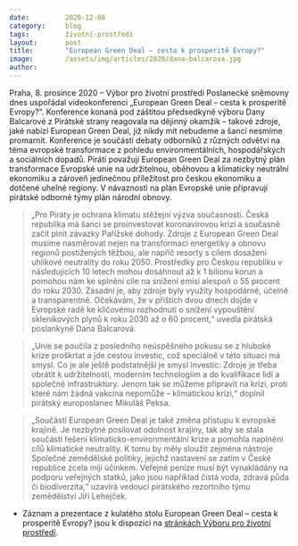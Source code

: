 ```yaml
---
date:         2020-12-08
category:     blog
tags:         životní-prostředí
layout:       post
title:        "European Green Deal – cesta k prosperitě Evropy?"
image:        /assets/img/articles/2020/dana-balcarova.jpg
author:       
---
```


 

Praha, 8. prosince 2020 – Výbor pro životní prostředí Poslanecké sněmovny dnes uspořádal videokonferenci „European Green Deal – cesta k prosperitě Evropy?“. Konference konaná pod záštitou předsedkyně výboru Dany Balcarové z Pirátské strany reagovala na dějinný okamžik – takové zdroje, jaké nabízí European Green Deal, již nikdy mít nebudeme a šanci nesmíme promarnit. Konference je součástí debaty odborníků z různých odvětví na téma evropské transformace z pohledu environmentálních, hospodářských a sociálních dopadů. Piráti považují European Green Deal za nezbytný plán transformace Evropské unie na udržitelnou, oběhovou a klimaticky neutrální ekonomiku a zároveň jedinečnou příležitost pro českou ekonomiku a dotčené uhelné regiony. V návaznosti na plán Evropské unie připravují pirátské odborné týmy plán národní obnovy. 

> „Pro Piráty je ochrana klimatu stěžejní výzva současnosti. Česká republika má šanci se proinvestovat koronavirovou krizí a současně začít plnit závazky Pařížské dohody. Zdroje z European Green Deal musíme nasměrovat nejen na transformaci energetiky a obnovu regionů postižených těžbou, ale napříč resorty s cílem dosažení uhlíkové neutrality do roku 2050. Prostředky pro Českou republiku v následujících 10 letech mohou dosáhnout až k 1 bilionu korun a pomohou nám ke splnění cíle na snížení emisí alespoň o 55 procent do roku 2030. Zásadní je, aby zdroje byly využity hospodárně, účelně a transparentně. Očekávám, že v příštích dvou dnech dojde v Evropské radě ke klíčovému rozhodnutí o snížení vypouštění skleníkových plynů k roku 2030 až o 60 procent,“ uvedla pirátská poslankyně Dana Balcarová. 

> „Unie se poučila z posledního neúspěšného pokusu se z hluboké krize proškrtat a jde cestou investic, což speciálně v této situaci má smysl. Co je ale ještě podstatnější je smysl investic: Zdroje je třeba obrátit k udržitelnosti, moderním technologiím a do kvalifikace lidí a společné infrastruktury. Jenom tak se můžeme připravit na krizi, proti které nám žádná vakcína nepomůže – klimatickou krizi,“ doplnil pirátský europoslanec Mikuláš Peksa. 

> „Součástí European Green Deal je také změna přístupu k evropské krajině. Je nezbytné posilovat odolnost krajiny, tak aby se stala součástí řešení klimaticko-environmentální krize a pomohla naplnění cílů klimatické neutrality. K tomu by měly sloužit zejména nástroje Společné zemědělské politiky, jejichž nastavení se zatím v České republice zcela míjí účinkem. Veřejné peníze musí být vynakládány na podporu veřejných statků, jako jsou například čistá voda, zdravá půda či biodiverzita,“ uzavírá vedoucí pirátského rezortního týmu zemědělství Jiří Lehejček.

* Záznam a prezentace z kulatého stolu European Green Deal – cesta k prosperitě Evropy? jsou k dispozici na [stránkách Výboru pro životní prostředí](https://www.psp.cz/sqw/hp.sqw?k=4606&td=19&cu=24).
